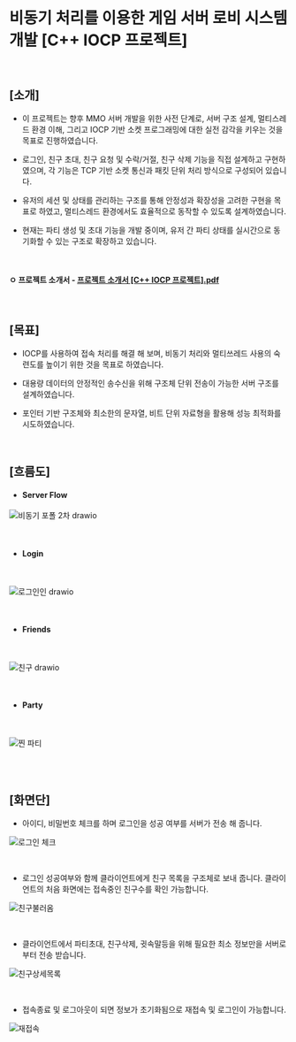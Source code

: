 # 비동기 처리를 이용한 게임 서버 로비 시스템 개발 [C++ IOCP 프로젝트]

<br>  

## [소개]

- 이 프로젝트는 향후 MMO 서버 개발을 위한 사전 단계로, 서버 구조 설계, 멀티스레드 환경 이해, 그리고 IOCP 기반 소켓 프로그래밍에 대한 실전 감각을 키우는 것을 목표로 진행하였습니다.

- 로그인, 친구 초대, 친구 요청 및 수락/거절, 친구 삭제 기능을 직접 설계하고 구현하였으며, 각 기능은 TCP 기반 소켓 통신과 패킷 단위 처리 방식으로 구성되어 있습니다.

- 유저의 세션 및 상태를 관리하는 구조를 통해 안정성과 확장성을 고려한 구현을 목표로 하였고, 멀티스레드 환경에서도 효율적으로 동작할 수 있도록 설계하였습니다.

- 현재는 파티 생성 및 초대 기능을 개발 중이며, 유저 간 파티 상태를 실시간으로 동기화할 수 있는 구조로 확장하고 있습니다.

<br>


#### ㅇ 프로젝트 소개서 - [프로젝트 소개서 [C++ IOCP 프로젝트].pdf](https://github.com/user-attachments/files/18075390/C%2B%2B.IOCP.pdf)


<br>

## [목표]

- IOCP를 사용하여 접속 처리를 해결 해 보며, 비동기 처리와 멀티쓰레드 사용의 숙련도를 높이기 위한 것을 목표로 하였습니다. 

- 대용량 데이터의 안정적인 송수신을 위해 구조체 단위 전송이 가능한 서버 구조를 설계하였습니다.

- 포인터 기반 구조체와 최소한의 문자열, 비트 단위 자료형을 활용해 성능 최적화를 시도하였습니다.

<br>  

## [흐름도]

- #### Server Flow

![비동기 포폴 2차 drawio](https://github.com/user-attachments/assets/b88f64ab-942f-430d-8713-1d96ed722734)

<br>

- #### Login
  
<br>

![로그인인 drawio](https://github.com/user-attachments/assets/c00dc820-349c-42fd-a169-215bd8e3d30b)

<br>

- #### Friends

<br>

![친구 drawio](https://github.com/user-attachments/assets/748fc0c6-18ec-4ce2-b09d-885261d198e5)


<br>

- #### Party

<br>

![찐 파티](https://github.com/user-attachments/assets/a42bfa9c-1aa8-4f0d-9719-b93739c1d067)


<br>


<br>

## [화면단]

- 아이디, 비밀번호 체크를 하며 로그인을 성공 여부를 서버가 전송 해 줍니다.
  
![로그인 체크](https://github.com/user-attachments/assets/ced5caf0-e7a9-4904-aad2-4e49df787ad2)


<br>

- 로그인 성공여부와 함께 클라이언트에게 친구 목록을 구조체로 보내 줍니다. 클라이언트의 처음 화면에는 접속중인 친구수를 확인 가능합니다.

![친구불러옴](https://github.com/user-attachments/assets/d6764090-49eb-4b86-8a57-c053aae505ff)

<br>

- 클라이언트에서 파티초대, 친구삭제, 귓속말등을 위해 필요한 최소 정보만을 서버로 부터 전송 받습니다.
  

![친구상세목록](https://github.com/user-attachments/assets/adbe67b2-cef9-41e0-9a67-50c3b226aff0)


<br>


- 접속종료 및 로그아웃이 되면 정보가 초기화됨으로 재접속 및 로그인이 가능합니다.

![재접속](https://github.com/user-attachments/assets/3ac3630b-68c3-42ec-9a90-9662c83cf2f1)

